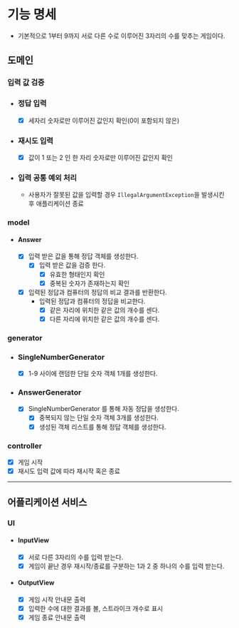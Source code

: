 # 기능 명세

- 기본적으로 1부터 9까지 서로 다른 수로 이루어진 3자리의 수를 맞추는 게임이다.

## 도메인
### 입력 값 검증
- ### 정답 입력
  - [x] 세자리 숫자로만 이루어진 값인지 확인(0이 포함되지 않은)

- ### 재시도 입력
  - [x] 값이 1 또는 2 인 한 자리 숫자로만 이루어진 값인지 확인

- ### 입력 공통 예외 처리
  - 사용자가 잘못된 값을 입력할 경우 `IllegalArgumentException`을 발생시킨 후 애플리케이션 종료
    
### model
- #### Answer
  - [x] 입력 받은 값을 통해 정답 객체를 생성한다.
    - [x] 입력 받은 값을 검증 한다.
      - [x] 유효한 형태인지 확인
      - [x] 중복된 숫자가 존재하는지 확인
  
  - [x] 입력된 정답과 컴퓨터의 정답의 비교 결과를 반환한다.
    - 입력된 정답과 컴퓨터의 정답을 비교한다.
      - [x] 같은 자리에 위치한 같은 값의 개수를 센다.
      - [x] 다른 자리에 위치한 같은 값의 개수를 센다.

### generator
- ### SingleNumberGenerator
  - [x] 1-9 사이에 랜덤한 단일 숫자 객체 1개를 생성한다.

- ### AnswerGenerator
  - [x] SingleNumberGenerator 를 통해 자동 정답을 생성한다.
    - [x] 중복되지 않는 단일 숫자 객체 3개를 생성한다.
    - [x] 생성된 객체 리스트를 통해 정답 객체를 생성한다.

### controller
- [x] 게임 시작
- [x] 재시도 입력 값에 따라 재시작 혹은 종료

---

## 어플리케이션 서비스

### UI
- #### InputView
  - [x] 서로 다른 3자리의 수를 입력 받는다.
  - [x] 게임이 끝난 경우 재시작/종료를 구분하는 1과 2 중 하나의 수를 입력 받는다.

- #### OutputView
  - [x] 게임 시작 안내문 출력 
  - [x] 입력한 수에 대한 결과를 볼, 스트라이크 개수로 표시
  - [x] 게임 종료 안내문 출력